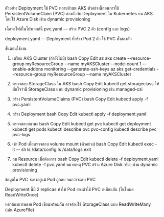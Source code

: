 ตัวอย่าง Deployment ใช้ PVC หลายตัวบน AKS
ตัวอย่างนี้สอนการใช้ PersistentVolumeClaim (PVC) สองตัวกับ Deployment ใน Kubernetes บน AKS โดยใช้ Azure Disk ผ่าน dynamic provisioning

เนื้อหาไฟล์ในโปรเจกต์นี้
pvc.yaml — สร้าง PVC 2 ตัว (config และ logs)

deployment.yaml — Deployment ที่สร้าง Pod 2 ตัว ใช้ PVC ทั้งสองตัว

ขั้นตอนใช้งาน
1. เตรียม AKS Cluster (ถ้ายังไม่มี)
   bash
   Copy
   Edit
   az aks create --resource-group myResourceGroup --name myAKSCluster --node-count 1 --enable-addons monitoring --generate-ssh-keys
   az aks get-credentials --resource-group myResourceGroup --name myAKSCluster
2. ตรวจสอบ StorageClass ใน AKS
   bash
   Copy
   Edit
   kubectl get storageclass
   ให้มั่นใจว่ามี StorageClass แบบ dynamic provisioning เช่น managed-csi

3. สร้าง PersistentVolumeClaims (PVC)
   bash
   Copy
   Edit
   kubectl apply -f pvc.yaml
4. สร้าง Deployment
   bash
   Copy
   Edit
   kubectl apply -f deployment.yaml
5. ตรวจสอบสถานะ
   bash
   Copy
   Edit
   kubectl get pvc
   kubectl get deployment
   kubectl get pods
   kubectl describe pvc pvc-config
   kubectl describe pvc pvc-logs
6. เข้า Pod เพื่อตรวจสอบ volume mount (ตัวอย่าง)
   bash
   Copy
   Edit
   kubectl exec -it <pod-name> -- sh
   ls /data/config
   ls /data/logs
   exit
7. ลบ Resource เมื่อต้องการ
   bash
   Copy
   Edit
   kubectl delete -f deployment.yaml
   kubectl delete -f pvc.yaml
   หมายเหตุ
   PVC สร้าง Azure Disk จริงๆ ผ่าน dynamic provisioning

ข้อมูลใน PVC จะคงอยู่แม้ Pod ถูกลบ จนกว่าจะลบ PVC

Deployment นี้มี 2 replicas ทำให้ Pod สองตัวใช้ PVC เหมือนกัน (ในโหมด ReadWriteOnce)

หากต้องการหลาย Pod เขียนพร้อมกัน อาจต้องใช้ StorageClass แบบ ReadWriteMany (เช่น AzureFile)

